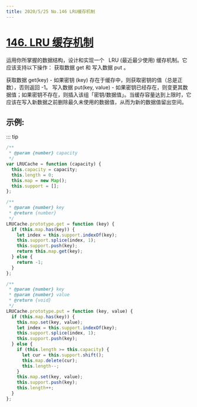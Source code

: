 ```yaml
---
title: 2020/5/25 No.146 LRU缓存机制
---
```


# [146. LRU 缓存机制](https://leetcode-cn.com/problems/lru-cache/)

运用你所掌握的数据结构，设计和实现一个   LRU (最近最少使用) 缓存机制。它应该支持以下操作： 获取数据 get 和 写入数据 put 。

获取数据 get(key) - 如果密钥 (key) 存在于缓存中，则获取密钥的值（总是正数），否则返回 -1。
写入数据 put(key, value) - 如果密钥已经存在，则变更其数据值；如果密钥不存在，则插入该组「密钥/数据值」。当缓存容量达到上限时，它应该在写入新数据之前删除最久未使用的数据值，从而为新的数据值留出空间。

## 示例:

::: tip

```js
/**
 * @param {number} capacity
 */
var LRUCache = function (capacity) {
  this.capacity = capacity;
  this.length = 0;
  this.map = new Map();
  this.support = [];
};

/**
 * @param {number} key
 * @return {number}
 */
LRUCache.prototype.get = function (key) {
  if (this.map.has(key)) {
    let index = this.support.indexOf(key);
    this.support.splice(index, 1);
    this.support.push(key);
    return this.map.get(key);
  } else {
    return -1;
  }
};

/**
 * @param {number} key
 * @param {number} value
 * @return {void}
 */
LRUCache.prototype.put = function (key, value) {
  if (this.map.has(key)) {
    this.map.set(key, value);
    let index = this.support.indexOf(key);
    this.support.splice(index, 1);
    this.support.push(key);
  } else {
    if (this.length >= this.capacity) {
      let cur = this.support.shift();
      this.map.delete(cur);
      this.length--;
    }
    this.map.set(key, value);
    this.support.push(key);
    this.length++;
  }
};
```
